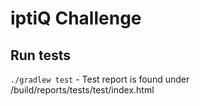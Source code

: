 # iptiQ Challenge
## Run tests
`./gradlew test` - Test report is found under /build/reports/tests/test/index.html